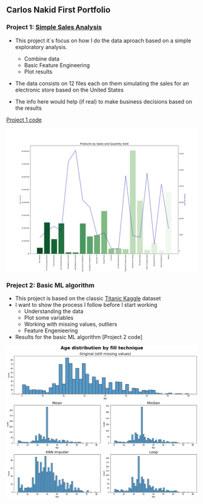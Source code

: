 ## Carlos Nakid First Portfolio

### Project 1: [Simple Sales Analysis](https://github.com/carlosnkd/Simple-Sales-Analysis)

* This project it´s focus on how I do the data aproach based on a simple exploratory analysis.
  * Combine data
  * Basic Feature Engineering
  * Plot results
  
* The data consists on 12 files each on them simulating the sales for an electronic store based on the United States
* The info here would help (if real) to make business decisions based on the results

[Project 1 code](https://github.com/carlosnkd/Simple-Sales-Analysis/blob/main/Simple%20Sales%20Analysis.ipynb)

![](https://github.com/carlosnkd/First_Porfolio/blob/main/IMAGES/plot.jpg)


### Preject 2: Basic ML algorithm
* This project is based on the classic [Titanic Kaggle](https://www.kaggle.com/c/titanic/data) dataset
* I want to show the process I follow before I start working
  * Understanding the data
  * Plot some variables
  * Working with missing values, outliers
  * Feature Engenieering
* Results for the basic ML algorithm
[Project 2 code]

 ![](https://github.com/carlosnkd/First_Porfolio/blob/main/IMAGES/Titanic%20Technique.jpg)



